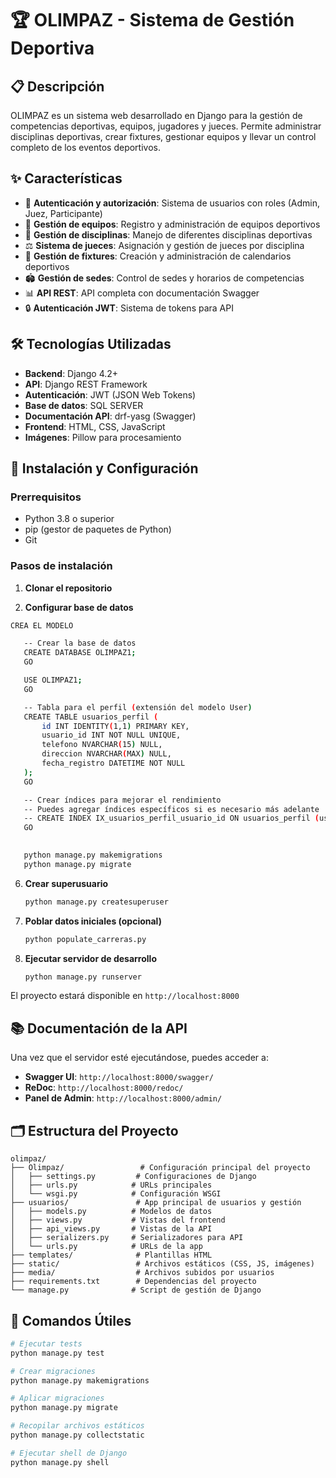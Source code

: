 
# 🏆 OLIMPAZ - Sistema de Gestión Deportiva

## 📋 Descripción

OLIMPAZ es un sistema web desarrollado en Django para la gestión de competencias deportivas, equipos, jugadores y jueces. Permite administrar disciplinas deportivas, crear fixtures, gestionar equipos y llevar un control completo de los eventos deportivos.

## ✨ Características

- 🔐 **Autenticación y autorización**: Sistema de usuarios con roles (Admin, Juez, Participante)
- 👥 **Gestión de equipos**: Registro y administración de equipos deportivos
- 🏃 **Gestión de disciplinas**: Manejo de diferentes disciplinas deportivas
- ⚖️ **Sistema de jueces**: Asignación y gestión de jueces por disciplina
- 📅 **Gestión de fixtures**: Creación y administración de calendarios deportivos
- 🏟️ **Gestión de sedes**: Control de sedes y horarios de competencias
- 📊 **API REST**: API completa con documentación Swagger
- 🔒 **Autenticación JWT**: Sistema de tokens para API

## 🛠️ Tecnologías Utilizadas

- **Backend**: Django 4.2+
- **API**: Django REST Framework
- **Autenticación**: JWT (JSON Web Tokens)
- **Base de datos**: SQL SERVER
- **Documentación API**: drf-yasg (Swagger)
- **Frontend**: HTML, CSS, JavaScript
- **Imágenes**: Pillow para procesamiento

## 🚀 Instalación y Configuración

### Prerrequisitos

- Python 3.8 o superior
- pip (gestor de paquetes de Python)
- Git

### Pasos de instalación

1. **Clonar el repositorio**


2. **Configurar base de datos**

```bash
CREA EL MODELO

   -- Crear la base de datos
   CREATE DATABASE OLIMPAZ1;
   GO

   USE OLIMPAZ1;
   GO

   -- Tabla para el perfil (extensión del modelo User)
   CREATE TABLE usuarios_perfil (
       id INT IDENTITY(1,1) PRIMARY KEY,
       usuario_id INT NOT NULL UNIQUE,
       telefono NVARCHAR(15) NULL,
       direccion NVARCHAR(MAX) NULL,
       fecha_registro DATETIME NOT NULL
   );
   GO

   -- Crear índices para mejorar el rendimiento
   -- Puedes agregar índices específicos si es necesario más adelante
   -- CREATE INDEX IX_usuarios_perfil_usuario_id ON usuarios_perfil (usuario_id);
   GO

   
   python manage.py makemigrations
   python manage.py migrate
   ```

6. **Crear superusuario**
   ```bash
   python manage.py createsuperuser
   ```

7. **Poblar datos iniciales (opcional)**
   ```bash
   python populate_carreras.py
   ```

8. **Ejecutar servidor de desarrollo**
   ```bash
   python manage.py runserver
   ```

El proyecto estará disponible en `http://localhost:8000`

## 📚 Documentación de la API

Una vez que el servidor esté ejecutándose, puedes acceder a:

- **Swagger UI**: `http://localhost:8000/swagger/`
- **ReDoc**: `http://localhost:8000/redoc/`
- **Panel de Admin**: `http://localhost:8000/admin/`

## 🗂️ Estructura del Proyecto

```
olimpaz/
├── Olimpaz/                 # Configuración principal del proyecto
│   ├── settings.py         # Configuraciones de Django
│   ├── urls.py            # URLs principales
│   └── wsgi.py            # Configuración WSGI
├── usuarios/               # App principal de usuarios y gestión
│   ├── models.py          # Modelos de datos
│   ├── views.py           # Vistas del frontend
│   ├── api_views.py       # Vistas de la API
│   ├── serializers.py     # Serializadores para API
│   └── urls.py            # URLs de la app
├── templates/              # Plantillas HTML
├── static/                 # Archivos estáticos (CSS, JS, imágenes)
├── media/                  # Archivos subidos por usuarios
├── requirements.txt        # Dependencias del proyecto
└── manage.py              # Script de gestión de Django
```

## 🔧 Comandos Útiles

```bash
# Ejecutar tests
python manage.py test

# Crear migraciones
python manage.py makemigrations

# Aplicar migraciones
python manage.py migrate

# Recopilar archivos estáticos
python manage.py collectstatic

# Ejecutar shell de Django
python manage.py shell